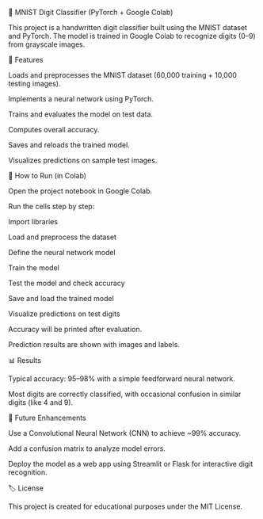 🧮 MNIST Digit Classifier (PyTorch + Google Colab)

This project is a handwritten digit classifier built using the MNIST dataset and PyTorch.
The model is trained in Google Colab to recognize digits (0–9) from grayscale images.

🚀 Features

Loads and preprocesses the MNIST dataset (60,000 training + 10,000 testing images).

Implements a neural network using PyTorch.

Trains and evaluates the model on test data.

Computes overall accuracy.

Saves and reloads the trained model.

Visualizes predictions on sample test images.

📌 How to Run (in Colab)

Open the project notebook in Google Colab.

Run the cells step by step:

Import libraries

Load and preprocess the dataset

Define the neural network model

Train the model

Test the model and check accuracy

Save and load the trained model

Visualize predictions on test digits

Accuracy will be printed after evaluation.

Prediction results are shown with images and labels.

📊 Results

Typical accuracy: 95–98% with a simple feedforward neural network.

Most digits are correctly classified, with occasional confusion in similar digits (like 4 and 9).

🔮 Future Enhancements

Use a Convolutional Neural Network (CNN) to achieve ~99% accuracy.

Add a confusion matrix to analyze model errors.

Deploy the model as a web app using Streamlit or Flask for interactive digit recognition.

🏷️ License

This project is created for educational purposes under the MIT License.
